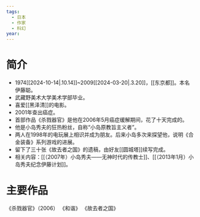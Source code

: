 ```yaml
---
tags:
  - 日本
  - 作家
  - 科幻
year:
---
```

# 简介

- 1974[[2024-10-14|.10.14]]~2009[[2024-03-20|.3.20]]，[[东京都]]。本名伊藤聪。
- 武藏野美术大学美术学部毕业。
- 喜爱[[黑泽清]]的电影。
- 2001年查出癌症。
- 首部作品《杀戮器官》是他在2006年5月癌症缓解期间，花了十天完成的。
- 他是小岛秀夫的狂热粉丝，自称“小岛原教旨主义者”。
- 两人在1998年的电玩展上相识并成为朋友。后来小岛多次来探望他，说明《合金装备》系列游戏的进展。
- 留下了三十张《故去者之国》的遗稿，由好友[[圆城塔]]续写完成。
- 相关内容：[[（2007年）小岛秀夫——无神时代的传教士]]、[[（2013年1月）小岛秀夫纪念伊藤计划]]。
# 主要作品

《杀戮器官》（2006）
《和谐》
《故去者之国》